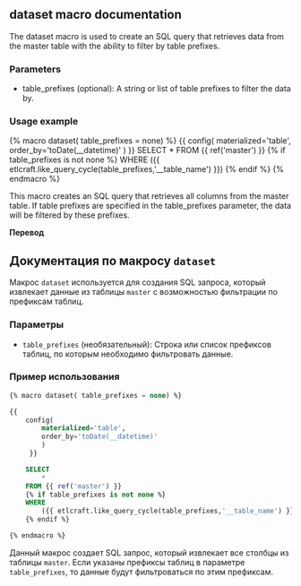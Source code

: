 ## dataset macro documentation

The dataset macro is used to create an SQL query that retrieves data from the master table with the ability to filter by table prefixes.

### Parameters

- table_prefixes (optional): A string or list of table prefixes to filter the data by.

### Usage example

{% macro dataset( table_prefixes = none) %}
{{
    config(
        materialized='table',
        order_by='toDate(__datetime)'
        )
     }}
    SELECT
        *
    FROM {{ ref('master') }}
    {% if table_prefixes is not none %}
    WHERE
        ({{ etlcraft.like_query_cycle(table_prefixes,'__table_name') }})
    {% endif %}
{% endmacro %}

This macro creates an SQL query that retrieves all columns from the master table. If table prefixes are specified in the table_prefixes parameter, the data will be filtered by these prefixes.

**Перевод**
 
## Документация по макросу `dataset`

Макрос `dataset` используется для создания SQL запроса, который извлекает данные из таблицы `master` с возможностью фильтрации по префиксам таблиц.

### Параметры

- `table_prefixes` (необязательный): Строка или список префиксов таблиц, по которым необходимо фильтровать данные.

### Пример использования

```sql
{% macro dataset( table_prefixes = none) %}

{{
    config(
        materialized='table',
        order_by='toDate(__datetime)'
        )
     }}

    SELECT
        *
    FROM {{ ref('master') }}
    {% if table_prefixes is not none %}
    WHERE
        ({{ etlcraft.like_query_cycle(table_prefixes,'__table_name') }})
    {% endif %}

{% endmacro %}

```

Данный макрос создает SQL запрос, который извлекает все столбцы из таблицы `master`. Если указаны префиксы таблиц в параметре `table_prefixes`, то данные будут фильтроваться по этим префиксам.